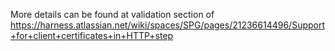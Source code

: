 More details can be found at validation section of https://harness.atlassian.net/wiki/spaces/SPG/pages/21236614496/Support+for+client+certificates+in+HTTP+step 

